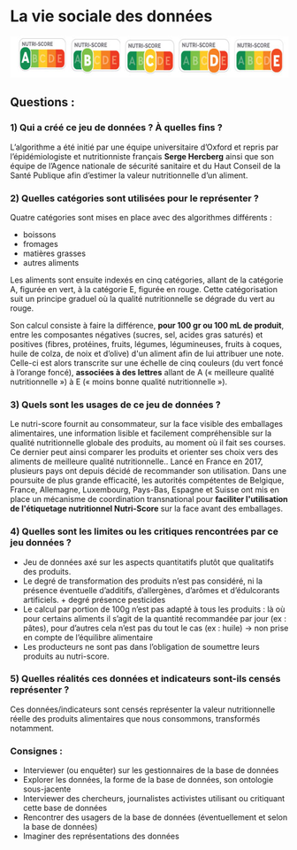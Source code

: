 # **La vie sociale des données**
<img src="declinaison-logo-nutriscore.jpg" width="647" height="75">

## **Questions** :
### **1) Qui a créé ce jeu de données ? À quelles fins ?**
L’algorithme a été initié par une équipe universitaire d’Oxford et repris par l’épidémiologiste et nutritionniste français **Serge Hercberg** ainsi que son équipe de l’Agence nationale de sécurité sanitaire et du Haut Conseil de la Santé Publique afin d’estimer la valeur nutritionnelle d’un aliment.

### **2) Quelles catégories sont utilisées pour le représenter ?** 
Quatre catégories sont mises en place avec des algorithmes différents :
- boissons 
- fromages 
- matières grasses 
- autres aliments

Les aliments sont ensuite indexés en cinq catégories, allant de la catégorie A, figurée en vert, à la catégorie E, figurée en rouge. Cette catégorisation suit un principe graduel où la qualité nutritionnelle se dégrade du vert au rouge. ​​

Son calcul consiste à faire la différence, **pour 100 gr ou 100 mL de produit**, entre les composantes négatives (sucres, sel, acides gras saturés) et positives (fibres, protéines, fruits, légumes, légumineuses, fruits à coques, huile de colza, de noix et d’olive) d'un aliment afin de lui attribuer une note. Celle-ci est alors transcrite sur une échelle de cinq couleurs (du vert foncé à l’orange foncé), **associées à des lettres** allant de A (« meilleure qualité nutritionnelle ») à E (« moins bonne qualité nutritionnelle »).

### **3) Quels sont les usages de ce jeu de données ?**
Le nutri-score fournit au consommateur, sur la face visible des emballages alimentaires, une information lisible et facilement compréhensible sur la qualité nutritionnelle globale des produits, au moment où il fait ses courses. Ce dernier peut ainsi comparer les produits et orienter ses choix vers des aliments de meilleure qualité nutritionnelle.. Lancé en France en 2017, plusieurs pays ont depuis décidé de recommander son utilisation. Dans une poursuite de plus grande efficacité, les autorités compétentes de Belgique, France, Allemagne, Luxembourg, Pays-Bas, Espagne et Suisse ont mis en place un mécanisme de coordination transnational pour **faciliter l'utilisation de l'étiquetage nutritionnel Nutri-Score** sur la face avant des emballages.

### **4) Quelles sont les limites ou les critiques rencontrées par ce jeu données ?**
- Jeu de données axé sur les aspects quantitatifs plutôt que qualitatifs des produits. 
- Le degré de transformation des produits n’est pas considéré, ni la présence éventuelle d’additifs, d’allergènes, d’arômes et d’édulcorants artificiels. + degré présence pesticides
- Le calcul par portion de 100g n’est pas adapté à tous les produits : là où pour certains aliments il s’agit de la quantité recommandée par jour (ex : pâtes), pour d’autres cela n’est pas du tout le cas (ex : huile) -> non prise en compte de l’équilibre alimentaire
- Les producteurs ne sont pas dans l’obligation de soumettre leurs produits au nutri-score. 

### **5) Quelles réalités ces données et indicateurs sont-ils censés représenter ?**
Ces données/indicateurs sont censés représenter la valeur nutritionnelle réelle des produits alimentaires que nous consommons, transformés notamment.
### **Consignes :**
- Interviewer (ou enquêter) sur les gestionnaires de la base de données
- Explorer les données, la forme de la base de données, son ontologie sous-jacente
- Interviewer des chercheurs, journalistes activistes utilisant ou critiquant cette base de données
- Rencontrer des usagers de la base de données (éventuellement et selon la base de données) 
- Imaginer des représentations des données


